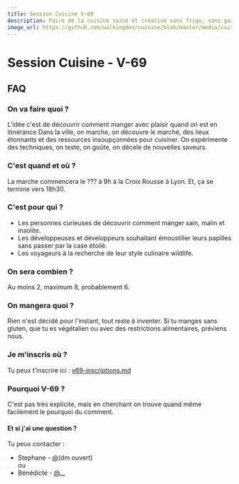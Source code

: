 ```yaml
---
title: Session Cuisine V-69
description: Faire de la cuisine saine et créative sans frigo, sans gazinière et sans cuisine .
image_url: https://github.com/walkingdev/cuisine/blob/master/media/cuisine.png?raw=true
---
```


# Session Cuisine - V-69

## FAQ

### On va faire quoi ?

L'idée c'est de découvrir comment manger avec plaisir quand on est en itinérance 
Dans la ville, on marche, on découvre le marché, des lieux étonnants et des ressources insoupçonnées pour cuisiner. On expérimente des techniques, on teste, on goûte, on décele de nouvelles saveurs.



### C'est quand et où ?

La marche commencera le ??? à 9h à la Croix Rousse à Lyon.
Et, ça se termine vers 18h30.

### C'est pour qui ?

- Les personnes curieuses de découvrir comment manger sain, malin et insolite.
- Les développeuses et développeurs souhaitant émoustiller leurs papilles sans passer par la case étoilé.
- Les voyageurs à la recherche de leur style culinaire wildlife.

### On sera combien ?

Au moins 2, maximum 8, probablement 6.

### On mangera quoi ?

Rien n'est décidé pour l'instant, tout reste à inventer. Si tu manges sans gluten, que tu es végétalien ou avec des restrictions alimentaires, préviens nous.

### Je m'inscris où ?

Tu peux t’inscrire ici : [v69-inscriptions.md](https://github.com/walkingdev/cuisine/edit/master/v69-inscriptions.md)

### Pourquoi V-69 ?

C'est pas très explicite, mais en cherchant on trouve quand même facilement le pourquoi du comment.

#### Et si j'ai une question ?

Tu peux contacter :  
- Stephane - [@](http://twitter.com/...)(dm ouvert)  
ou  
- Bénédicte - [@…](https://twitter.com/Benelambert1979)
